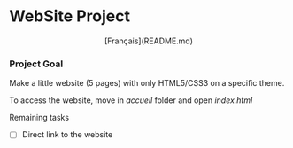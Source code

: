 # WebSite Project

<p align=center>
[Français](README.md)
</p>

### Project Goal

Make a little website (5 pages) with only HTML5/CSS3 on a specific theme.

To access the website, move in *accueil* folder and open *index.html*

Remaining tasks

- [ ] Direct link to the website
